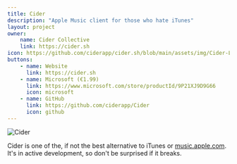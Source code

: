 ```yaml
---
title: Cider
description: "Apple Music client for those who hate iTunes"
layout: project
owner:
    name: Cider Collective
    link: https://cider.sh
icon: https://github.com/ciderapp/cider.sh/blob/main/assets/img/Cider-Logo.png?raw=true
buttons:
    - name: Website
      link: https://cider.sh
    - name: Microsoft (€1.99)
      link: https://www.microsoft.com/store/productId/9P21XJ9D9G66
      icon: microsoft
    - name: GitHub
      link: https://github.com/ciderapp/Cider
      icon: github
---
```


![Cider](https://user-images.githubusercontent.com/77801870/183244437-3039b557-5dd4-4418-9949-f679db44e61f.png)

Cider is one of the, if not the best alternative to iTunes or [music.apple.com](https://music.apple.com). It's in active development, so don't be surprised if it breaks.
